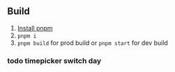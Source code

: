 ## Build

 1) [Install pnpm](https://pnpm.io/cli/install)
 2) `pnpm i`
 3) `pnpm build` for prod build or `pnpm start` for dev build

### todo timepicker switch day
